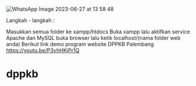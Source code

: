 ![WhatsApp Image 2023-06-27 at 13 58 48](https://github.com/rizkagusnaini98650/responsive-website/assets/73184624/f87583b3-1fbd-4316-8d62-852a4ca265e6)

Langkah - langkah :

Masukkan semua folder ke xampp/htdocs
Buka xampp lalu aktifkan service Apache dan MySQL
buka browser lalu ketik localhost/(nama folder web anda)
Berikut link demo program website DPPKB Palembang https://youtu.be/P3vhHKjPr1Q
# dppkb
